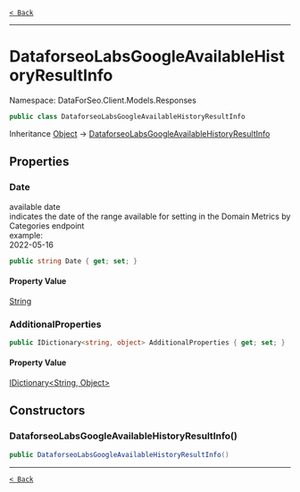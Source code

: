 [`< Back`](./)

---

# DataforseoLabsGoogleAvailableHistoryResultInfo

Namespace: DataForSeo.Client.Models.Responses

```csharp
public class DataforseoLabsGoogleAvailableHistoryResultInfo
```

Inheritance [Object](https://docs.microsoft.com/en-us/dotnet/api/system.object) → [DataforseoLabsGoogleAvailableHistoryResultInfo](./dataforseo.client.models.responses.dataforseolabsgoogleavailablehistoryresultinfo)

## Properties

### **Date**

available date
 <br>indicates the date of the range available for setting in the Domain Metrics by Categories endpoint
 <br>example:
 <br>2022-05-16

```csharp
public string Date { get; set; }
```

#### Property Value

[String](https://docs.microsoft.com/en-us/dotnet/api/system.string)<br>

### **AdditionalProperties**

```csharp
public IDictionary<string, object> AdditionalProperties { get; set; }
```

#### Property Value

[IDictionary&lt;String, Object&gt;](https://docs.microsoft.com/en-us/dotnet/api/system.collections.generic.idictionary-2)<br>

## Constructors

### **DataforseoLabsGoogleAvailableHistoryResultInfo()**

```csharp
public DataforseoLabsGoogleAvailableHistoryResultInfo()
```

---

[`< Back`](./)
